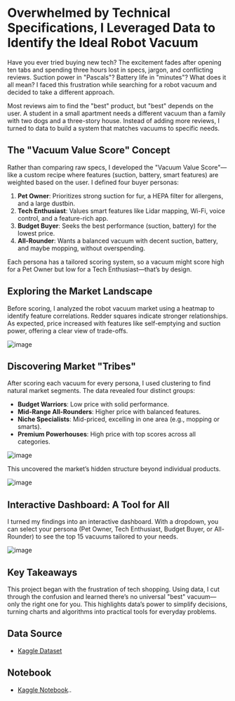 # Overwhelmed by Technical Specifications, I Leveraged Data to Identify the Ideal Robot Vacuum

Have you ever tried buying new tech? The excitement fades after opening ten tabs and spending three hours lost in specs, jargon, and conflicting reviews. Suction power in "Pascals"? Battery life in "minutes"? What does it all mean? I faced this frustration while searching for a robot vacuum and decided to take a different approach.

Most reviews aim to find the "best" product, but "best" depends on the user. A student in a small apartment needs a different vacuum than a family with two dogs and a three-story house. Instead of adding more reviews, I turned to data to build a system that matches vacuums to specific needs.

## The "Vacuum Value Score" Concept

Rather than comparing raw specs, I developed the "Vacuum Value Score"—like a custom recipe where features (suction, battery, smart features) are weighted based on the user. I defined four buyer personas:

1. **Pet Owner**: Prioritizes strong suction for fur, a HEPA filter for allergens, and a large dustbin.
2. **Tech Enthusiast**: Values smart features like Lidar mapping, Wi-Fi, voice control, and a feature-rich app.
3. **Budget Buyer**: Seeks the best performance (suction, battery) for the lowest price.
4. **All-Rounder**: Wants a balanced vacuum with decent suction, battery, and maybe mopping, without overspending.

Each persona has a tailored scoring system, so a vacuum might score high for a Pet Owner but low for a Tech Enthusiast—that’s by design.

## Exploring the Market Landscape

Before scoring, I analyzed the robot vacuum market using a heatmap to identify feature correlations. Redder squares indicate stronger relationships. As expected, price increased with features like self-emptying and suction power, offering a clear view of trade-offs.

![image](https://github.com/user-attachments/assets/bc69cab2-c6d5-49f2-af51-42667a265fdc)

## Discovering Market "Tribes"

After scoring each vacuum for every persona, I used clustering to find natural market segments. The data revealed four distinct groups:

- **Budget Warriors**: Low price with solid performance.
- **Mid-Range All-Rounders**: Higher price with balanced features.
- **Niche Specialists**: Mid-priced, excelling in one area (e.g., mopping or smarts).
- **Premium Powerhouses**: High price with top scores across all categories.

![image](https://github.com/user-attachments/assets/82ac2f5d-5ad3-427e-9cbe-68768ce8a170)

This uncovered the market’s hidden structure beyond individual products.

![image](https://github.com/user-attachments/assets/03bfa7c0-831c-4232-bd79-88288e9ba995)

## Interactive Dashboard: A Tool for All

I turned my findings into an interactive dashboard. With a dropdown, you can select your persona (Pet Owner, Tech Enthusiast, Budget Buyer, or All-Rounder) to see the top 15 vacuums tailored to your needs.

![image](https://github.com/user-attachments/assets/fa7592e3-4ea5-4a36-8078-74fcc95b0537)

## Key Takeaways

This project began with the frustration of tech shopping. Using data, I cut through the confusion and learned there’s no universal "best" vacuum—only the right one for you. This highlights data’s power to simplify decisions, turning charts and algorithms into practical tools for everyday problems.

## Data Source
- [Kaggle Dataset](https://www.kaggle.com/datasets/mustafaemregk/robot-vacuum-cleaner-dataset)

## Notebook
- [Kaggle Notebook](https://www.kaggle.com/code/vikramlingam/robot-vacuum-value-score)..
